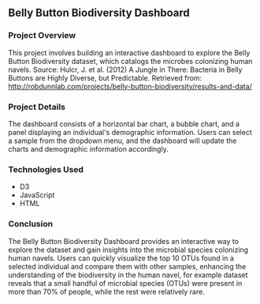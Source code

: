 ## Belly Button Biodiversity Dashboard

### Project Overview
This project involves building an interactive dashboard to explore the Belly Button Biodiversity dataset, which catalogs the microbes colonizing human navels. 
Source: Hulcr, J. et al. (2012) A Jungle in There: Bacteria in Belly Buttons are Highly Diverse, but Predictable. Retrieved from: http://robdunnlab.com/projects/belly-button-biodiversity/results-and-data/

### Project Details
The dashboard consists of a horizontal bar chart, a bubble chart, and a panel displaying an individual's demographic information. Users can select a sample from the dropdown menu, and the dashboard will update the charts and demographic information accordingly.

### Technologies Used
- D3
- JavaScript
- HTML

### Conclusion
The Belly Button Biodiversity Dashboard provides an interactive way to explore the dataset and gain insights into the microbial species colonizing human navels. Users can quickly visualize the top 10 OTUs found in a selected individual and compare them with other samples, enhancing the understanding of the biodiversity in the human navel, for example dataset reveals that a small handful of microbial species (OTUs) were present in more than 70% of people, while the rest were relatively rare.
